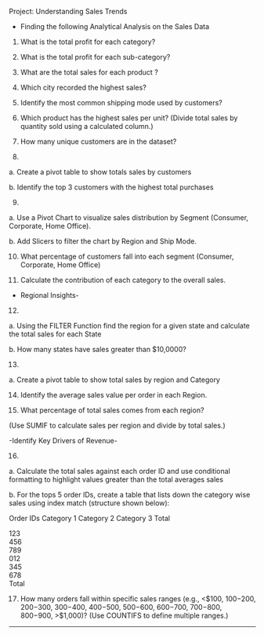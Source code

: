 Project: Understanding Sales Trends

- Finding the following Analytical Analysis on the Sales Data
  
1.	What is the total profit for each category?

2.	What is the total profit for each sub-category?

3.	What are the total sales for each product ?

4.	Which city recorded the highest sales?

5.	Identify the most common shipping mode used by customers? 

6.	Which product has the highest sales per unit? (Divide total sales by quantity sold using a calculated column.)

7.	How many unique customers are in the dataset?

8.	

a.	Create a pivot table to show totals sales by customers

b.	Identify the top 3 customers with the highest total purchases

9.	

a.	Use a Pivot Chart to visualize sales distribution by Segment (Consumer, Corporate, Home Office).

b.	Add Slicers to filter the chart by Region and Ship Mode.

10.	What percentage of customers fall into each segment (Consumer, Corporate, Home Office)

11.	Calculate the contribution of each category to the overall sales.

- Regional Insights-

12.	

a.	Using the FILTER Function find the region for a given state and calculate the total sales for each State

b.	How many states have sales greater than $10,0000?

13.	

a.	Create a pivot table to show total sales by region and Category

14.	Identify the average sales value per order in each Region.

15.	What percentage of total sales comes from each region?

(Use SUMIF to calculate sales per region and divide by total sales.)

-Identify Key Drivers of Revenue-

16.	

a.	Calculate the total sales against each order ID and use conditional formatting to highlight values greater than the total averages sales

b.	For the tops 5 order IDs, create a table that lists down the category wise sales using index match (structure shown below):

Order IDs	Category 1	Category 2	Category 3	Total

123				
456				
789				
012				
345				
678				
Total				

17.	How many orders fall within specific sales ranges (e.g., <$100, $100-$200, $200-$300, $300-$400, $400-$500, $500-$600, $600-$700, $700-$800, $800-$900, >$1,000)?
(Use COUNTIFS to define multiple ranges.)
_____________________________________________________________________________________________________________________________________________________________________________________________________________________
